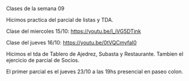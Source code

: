 Clases de la semana 09


Hicimos practica del parcial de listas y TDA.

Clase del miercoles 15/10: https://youtu.be/l_iVG5DTink

Clase del jueves 16/10: https://youtu.be/0tVQCmyfaI0

Hicimos el tda de Tablero de Ajedrez, Subasta y Restaurante. Tambien el ejercicio de parcial de Socios.

El primer parcial es el jueves 23/10 a las 19hs presencial en paseo colon.
